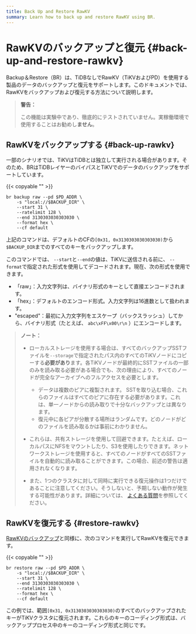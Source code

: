 ```yaml
---
title: Back Up and Restore RawKV
summary: Learn how to back up and restore RawKV using BR.
---
```


# RawKVのバックアップと復元 {#back-up-and-restore-rawkv}

Backup＆Restore（BR）は、TiDBなしでRawKV（TiKVおよびPD）を使用する製品のデータのバックアップと復元をサポートします。このドキュメントでは、RawKVをバックアップおよび復元する方法について説明します。

> **警告：**
>
> この機能は実験中であり、徹底的にテストされていません。実稼働環境で使用することはお勧めし**ません**。

## RawKVをバックアップする {#back-up-rawkv}

一部のシナリオでは、TiKVはTiDBとは独立して実行される場合があります。そのため、BRはTiDBレイヤーのバイパスとTiKVでのデータのバックアップをサポートしています。

{{< copyable "" >}}

```shell
br backup raw --pd $PD_ADDR \
    -s "local://$BACKUP_DIR" \
    --start 31 \
    --ratelimit 128 \
    --end 3130303030303030 \
    --format hex \
    --cf default
```

上記のコマンドは、デフォルトのCFの`[0x31, 0x3130303030303030)`から`$BACKUP_DIR`までのすべてのキーをバックアップします。

このコマンドでは、 `--start`と`--end`の値は、TiKVに送信される前に、 `--format`で指定された形式を使用してデコードされます。現在、次の形式を使用できます。

-   「raw」：入力文字列は、バイナリ形式のキーとして直接エンコードされます。
-   「hex」：デフォルトのエンコード形式。入力文字列は16進数として扱われます。
-   &quot;escaped&quot;：最初に入力文字列をエスケープ（バックスラッシュ）してから、バイナリ形式（たとえば、 `abc\xFF\x00\r\n` ）にエンコードします。

> **ノート：**
>
> -   ローカルストレージを使用する場合は、すべてのバックアップSSTファイルを`--storage`で指定されたパス内のすべてのTiKVノードにコピーする**必要があり**ます。各TiKVノードが最終的にSSTファイルの一部のみを読み取る必要がある場合でも、次の理由により、すべてのノードが完全なアーカイブへのフルアクセスを必要とします。
>
>     -   データは複数のピアに複製されます。 SSTを取り込む場合、これらのファイルはすべてのピアに存在する必要があります。これは、単一ノードからの読み取りで十分なバックアップとは異なります。
>     -   復元中に各ピアが分散する場所はランダムです。どのノードがどのファイルを読み取るかは事前にわかりません。
> -   これらは、共有ストレージを使用して回避できます。たとえば、ローカルパスにNFSをマウントしたり、S3を使用したりできます。ネットワークストレージを使用すると、すべてのノードがすべてのSSTファイルを自動的に読み取ることができます。この場合、前述の警告は適用されなくなります。
> -   また、1つのクラスタに対して同時に実行できる復元操作は1つだけであることに注意してください。そうしないと、予期しない動作が発生する可能性があります。詳細については、 [よくある質問](/br/backup-and-restore-faq.md#can-i-use-multiple-br-processes-at-the-same-time-to-restore-the-data-of-a-single-cluster)を参照してください。

## RawKVを復元する {#restore-rawkv}

[RawKVのバックアップ](#back-up-rawkv)と同様に、次のコマンドを実行してRawKVを復元できます。

{{< copyable "" >}}

```shell
br restore raw --pd $PD_ADDR \
    -s "local://$BACKUP_DIR" \
    --start 31 \
    --end 3130303030303030 \
    --ratelimit 128 \
    --format hex \
    --cf default
```

この例では、範囲`[0x31, 0x3130303030303030)`のすべてのバックアップされたキーがTiKVクラスタに復元されます。これらのキーのコーディング形式は、バックアッププロセス中のキーのコーディング形式と同じです。
